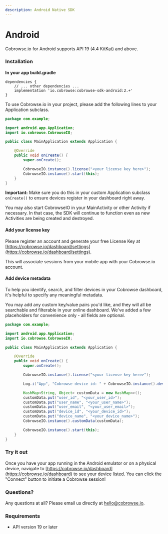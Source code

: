 ```yaml
---
description: Android Native SDK
---
```


# Android

Cobrowse.io for Android supports API 19 \(4.4 KitKat\) and above.

### Installation

**In your app build.gradle**

```text
dependencies {
    // ... other dependencies ...
    implementation 'io.cobrowse:cobrowse-sdk-android:2.+'
}
```

To use Cobrowse.io in your project, please add the following lines to your Application subclass.

```java
package com.example;

import android.app.Application;
import io.cobrowse.CobrowseIO;

public class MainApplication extends Application {

    @Override
    public void onCreate() {
        super.onCreate();

        CobrowseIO.instance().license("<your license key here>");
        CobrowseIO.instance().start(this);
    }
}
```

**Important:** Make sure you do this in your custom Application subclass `onCreate()` to ensure devices register in your dashboard right away.

You may also start CobrowseIO in your MainActivity or other Activity if necessary. In that case, the SDK will continue to function even as new Activities are being created and destroyed.

#### Add your license key

Please register an account and generate your free License Key at [https://cobrowse.io/dashboard/settings](https://cobrowse.io/dashboard/settings).

This will associate sessions from your mobile app with your Cobrowse.io account.

#### Add device metadata

To help you identify, search, and filter devices in your Cobrowse dashboard, it's helpful to specify any meaningful metadata.

You may add any custom key/value pairs you'd like, and they will all be searchable and filterable in your online dashboard. We've added a few placeholders for convenience only - all fields are optional.

```java
package com.example;

import android.app.Application;
import io.cobrowse.CobrowseIO;

public class MainApplication extends Application {

    @Override
    public void onCreate() {
        super.onCreate();

        CobrowseIO.instance().license("<your license key here>");

        Log.i("App", "Cobrowse device id: " + CobrowseIO.instance().deviceId(this));

        HashMap<String, Object> customData = new HashMap<>();
        customData.put("user_id", "<your_user_id>");
        customData.put("user_name", "<your_user_name>");
        customData.put("user_email", "<your_user_email>");
        customData.put("device_id", "<your_device_id>");
        customData.put("device_name", "<your_device_name>");
        CobrowseIO.instance().customData(customData);

        CobrowseIO.instance().start(this);
    }
}
```

### Try it out

Once you have your app running in the Android emulator or on a physical device, navigate to [https://cobrowse.io/dashboard](https://cobrowse.io/dashboard) to see your device listed. You can click the "Connect" button to initiate a Cobrowse session!

### Questions?

Any questions at all? Please email us directly at [hello@cobrowse.io](mailto:hello@cobrowse.io).

### Requirements

* API version 19 or later

